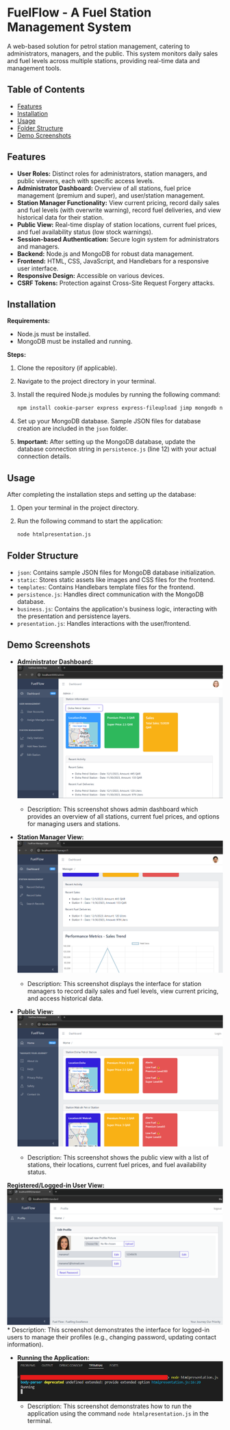 # FuelFlow - A Fuel Station Management System

A web-based solution for petrol station management, catering to administrators, managers, and the public. This system monitors daily sales and fuel levels across multiple stations, providing real-time data and management tools.

## Table of Contents

-   [Features](#features)
-   [Installation](#installation)
-   [Usage](#usage)
-   [Folder Structure](#folder-structure)
-   [Demo Screenshots](#demo-screenshots)

## Features

*   **User Roles:** Distinct roles for administrators, station managers, and public viewers, each with specific access levels.
*   **Administrator Dashboard:** Overview of all stations, fuel price management (premium and super), and user/station management.
*   **Station Manager Functionality:** View current pricing, record daily sales and fuel levels (with overwrite warning), record fuel deliveries, and view historical data for their station.
*   **Public View:** Real-time display of station locations, current fuel prices, and fuel availability status (low stock warnings).
*   **Session-based Authentication:** Secure login system for administrators and managers.
*   **Backend:** Node.js and MongoDB for robust data management.
*   **Frontend:** HTML, CSS, JavaScript, and Handlebars for a responsive user interface.
*   **Responsive Design:** Accessible on various devices.
*   **CSRF Tokens:** Protection against Cross-Site Request Forgery attacks.

## Installation

**Requirements:**

*   Node.js must be installed.
*   MongoDB must be installed and running.

**Steps:**

1.  Clone the repository (if applicable).
2.  Navigate to the project directory in your terminal.
3.  Install the required Node.js modules by running the following command:

    ```bash
    npm install cookie-parser express express-fileupload jimp mongodb nodemailer sharp
    ```

4.  Set up your MongoDB database. Sample JSON files for database creation are included in the `json` folder.
5.  **Important:** After setting up the MongoDB database, update the database connection string in `persistence.js` (line 12) with your actual connection details.

## Usage

After completing the installation steps and setting up the database:

1.  Open your terminal in the project directory.
2.  Run the following command to start the application:

    ```bash
    node htmlpresentation.js
    ```

## Folder Structure

*   `json`: Contains sample JSON files for MongoDB database initialization.
*   `static`: Stores static assets like images and CSS files for the frontend.
*   `templates`: Contains Handlebars template files for the frontend.
*   `persistence.js`: Handles direct communication with the MongoDB database.
*   `business.js`: Contains the application's business logic, interacting with the presentation and persistence layers.
*   `presentation.js`: Handles interactions with the user/frontend.


## Demo Screenshots

*   **Administrator Dashboard:**
    ![Administrator Dashboard](screenshots/admin_view.png)
    *   Description: This screenshot shows admin dashboard which provides an overview of all stations, current fuel prices, and options for managing users and stations.

*   **Station Manager View:**
    ![Station Manager View](screenshots/manager_view.png)
    *   Description: This screenshot displays the interface for station managers to record daily sales and fuel levels, view current pricing, and access historical data.

*   **Public View:**
    ![Public View](screenshots/public_view.png)
    *   Description: This screenshot shows the public view with a list of stations, their locations, current fuel prices, and fuel availability status.

**Registered/Logged-in User View:**
    ![Registered User View](screenshots/registered_users_view.png)
    *   Description: This screenshot demonstrates the interface for logged-in users to manage their profiles (e.g., changing password, updating contact information).

*   **Running the Application:**
    ![Running FuelFlow](screenshots/run.png)
    *   Description: This screenshot demonstrates how to run the application using the command `node htmlpresentation.js` in the terminal.

